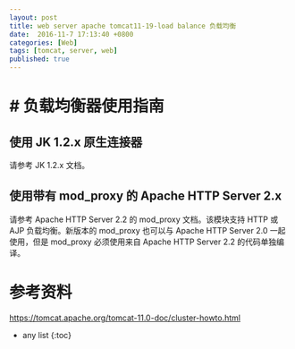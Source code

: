 ```yaml
---
layout: post
title: web server apache tomcat11-19-load balance 负载均衡
date:  2016-11-7 17:13:40 +0800
categories: [Web]
tags: [tomcat, server, web]
published: true
---
```


# # 负载均衡器使用指南

## 使用 JK 1.2.x 原生连接器

请参考 JK 1.2.x 文档。

## 使用带有 mod_proxy 的 Apache HTTP Server 2.x

请参考 Apache HTTP Server 2.2 的 mod_proxy 文档。该模块支持 HTTP 或 AJP 负载均衡。新版本的 mod_proxy 也可以与 Apache HTTP Server 2.0 一起使用，但是 mod_proxy 必须使用来自 Apache HTTP Server 2.2 的代码单独编译。


# 参考资料

https://tomcat.apache.org/tomcat-11.0-doc/cluster-howto.html

* any list
{:toc}